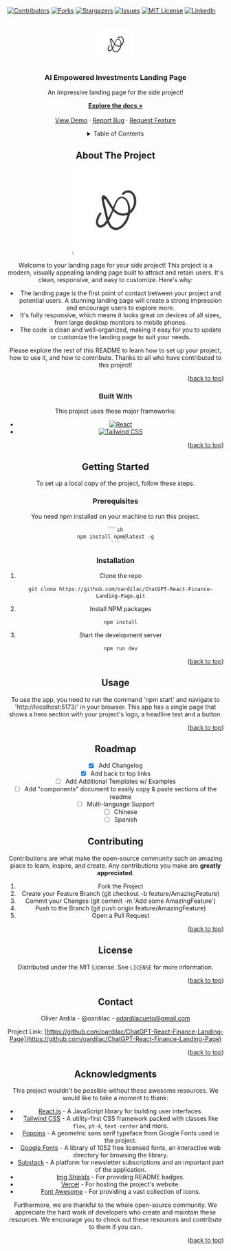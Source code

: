 <a name="readme-top"></a>
[![Contributors](https://shields.io/badge/Contributors-1-green)](https://github.com/oardilac/ChatGPT-React-Finance-Landing-Page/graphs/contributors)
[![Forks](https://img.shields.io/github/forks/oardilac/ChatGPT-React-Finance-Landing-Page)](https://github.com/oardilac/ChatGPT-React-Finance-Landing-Page/network/members)
[![Stargazers](https://img.shields.io/github/stars/oardilac/ChatGPT-React-Finance-Landing-Page)](https://github.com/oardilac/ChatGPT-React-Finance-Landing-Page/stargazers)
[![Issues](https://img.shields.io/github/issues/oardilac/ChatGPT-React-Finance-Landing-Page)](https://github.com/oardilac/ChatGPT-React-Finance-Landing-Page/issues)
[![MIT License](https://img.shields.io/github/license/oardilac/ChatGPT-React-Finance-Landing-Page)](https://github.com/oardilac/ChatGPT-React-Finance-Landing-Page/blob/main/LICENSE)
[![LinkedIn](https://img.shields.io/badge/-LinkedIn-black.svg?style=flat-square&logo=linkedin&colorB=555)](https://www.linkedin.com/in/oardilac/)
<!-- PROJECT LOGO -->
<br />
<div align="center">
  <a href="https://github.com/oardilac/ChatGPT-React-Finance-Landing-Page.git">
    <img src="logo.png" alt="Logo" width="80" height="80">
  </a>
<br />
<div align="center">
    <h3 align="center">AI Empowered Investments Landing Page</h3>

   <p align="center">
    An impressive landing page for the side project!
    <br />

  <p align="center">
    <a href="https://github.com/oardilac/ChatGPT-React-Finance-Landing-Page/"><strong>Explore the docs »</strong></a>
    <br />
    <br />
    <a href="https://github.com/oardilac/ChatGPT-React-Finance-Landing-Page/">View Demo</a>
    ·
    <a href="https://github.com/oardilac/ChatGPT-React-Finance-Landing-Page/issues">Report Bug</a>
    ·
    <a href="https://github.com/oardilac/ChatGPT-React-Finance-Landing-Page/issues">Request Feature</a>
  </p>
</div>


<!-- TABLE OF CONTENTS -->
<details>
  <summary>Table of Contents</summary>
  <ol>
    <li>
      <a href="#about-the-project">About The Project</a>
      <ul>
        <li><a href="#built-with">Built With</a></li>
      </ul>
    </li>
    <li>
      <a href="#getting-started">Getting Started</a>
      <ul>
        <li><a href="#prerequisites">Prerequisites</a></li>
        <li><a href="#installation">Installation</a></li>
      </ul>
    </li>
    <li><a href="#usage">Usage</a></li>
    <li><a href="#roadmap">Roadmap</a></li>
    <li><a href="#contributing">Contributing</a></li>
    <li><a href="#license">License</a></li>
    <li><a href="#contact">Contact</a></li>
    <li><a href="#acknowledgments">Acknowledgments</a></li>
  </ol>
</details>

<!-- ABOUT THE PROJECT -->
## About The Project

<a href="https://chat-gpt-react-finance-landing-page.vercel.app/">
  <img src="logo.png" alt="Product Name Screen Shot" width="200" />
</a>

Welcome to your landing page for your side project! This project is a modern, visually appealing landing page built to attract and retain users. It's clean, responsive, and easy to customize. Here's why:

* The landing page is the first point of contact between your project and potential users. A stunning landing page will create a strong impression and encourage users to explore more.
* It's fully responsive, which means it looks great on devices of all sizes, from large desktop monitors to mobile phones.
* The code is clean and well-organized, making it easy for you to update or customize the landing page to suit your needs.

Please explore the rest of this README to learn how to set up your project, how to use it, and how to contribute. Thanks to all who have contributed to this project!

<p align="right">(<a href="#readme-top">back to top</a>)</p>

### Built With

This project uses these major frameworks:

* [![React](https://img.shields.io/badge/React-61DAFB?style=for-the-badge&logo=react&logoColor=white)](https://reactjs.org/)
* [![Tailwind CSS](https://img.shields.io/badge/Tailwind%20CSS-38B2AC?style=for-the-badge&logo=tailwind-css&logoColor=white)](https://tailwindcss.com/)

<p align="right">(<a href="#readme-top">back to top</a>)</p>

<!-- GETTING STARTED -->
## Getting Started

To set up a local copy of the project, follow these steps.

### Prerequisites

You need npm installed on your machine to run this project.

    ```sh
    npm install npm@latest -g
    ```
### Installation

1. Clone the repo

    ```
    git clone https://github.com/oardilac/ChatGPT-React-Finance-Landing-Page.git
    ```

2. Install NPM packages

    ```
    npm install
    ```

3. Start the development server
    ```
    npm run dev
    ```

<p align="right">(<a href="#readme-top">back to top</a>)</p>

<!-- USAGE EXAMPLES -->
## Usage

To use the app, you need to run the command 'npm start' and navigate to 'http://localhost:5173/' in your browser. This app has a single page that shows a hero section with your project's logo, a headline text and a button.


<p align="right">(<a href="#readme-top">back to top</a>)</p>


<!-- ROADMAP -->
## Roadmap

- [x] Add Changelog
- [x] Add back to top links
- [ ] Add Additional Templates w/ Examples
- [ ] Add "components" document to easily copy & paste sections of the readme
- [ ] Multi-language Support
    - [ ] Chinese
    - [ ] Spanish

<!-- CONTRIBUTING -->
## Contributing
Contributions are what make the open-source community such an amazing place to learn, inspire, and create. Any contributions you make are **greatly appreciated**.

1. Fork the Project
2. Create your Feature Branch (git checkout -b feature/AmazingFeature)
3. Commit your Changes (git commit -m 'Add some AmazingFeature')
4. Push to the Branch (git push origin feature/AmazingFeature)
5. Open a Pull Request

<p align="right">(<a href="#readme-top">back to top</a>)</p>

<!-- LICENSE -->
## License
Distributed under the MIT License. See `LICENSE` for more information.

<p align="right">(<a href="#readme-top">back to top</a>)</p>


<!-- CONTACT -->
## Contact

Oliver Ardila - @oardilac - odardilacueto@gmail.com

Project Link: [https://github.com/oardilac/ChatGPT-React-Finance-Landing-Page](https://github.com/oardilac/ChatGPT-React-Finance-Landing-Page)

<p align="right">(<a href="#readme-top">back to top</a>)</p>

<!-- ACKNOWLEDGMENTS -->
## Acknowledgments

This project wouldn't be possible without these awesome resources. We would like to take a moment to thank:

* [React.js](https://reactjs.org/) - A JavaScript library for building user interfaces.
* [Tailwind CSS](https://tailwindcss.com/) - A utility-first CSS framework packed with classes like `flex`, `pt-4`, `text-center` and more.
* [Poppins](https://fonts.google.com/specimen/Poppins) - A geometric sans serif typeface from Google Fonts used in the project.
* [Google Fonts](https://fonts.google.com/) - A library of 1052 free licensed fonts, an interactive web directory for browsing the library.
* [Substack](https://oliverardila.substack.com/?showWelcome=true) - A platform for newsletter subscriptions and an important part of the application.
* [Img Shields](https://shields.io) - For providing README badges.
* [Vercel](https://vercel.com/) - For hosting the project's website.
* [Font Awesome](https://fontawesome.com) - For providing a vast collection of icons.

Furthermore, we are thankful to the whole open-source community. We appreciate the hard work of developers who create and maintain these resources. We encourage you to check out these resources and contribute to them if you can.

<p align="right">(<a href="#readme-top">back to top</a>)</p>
